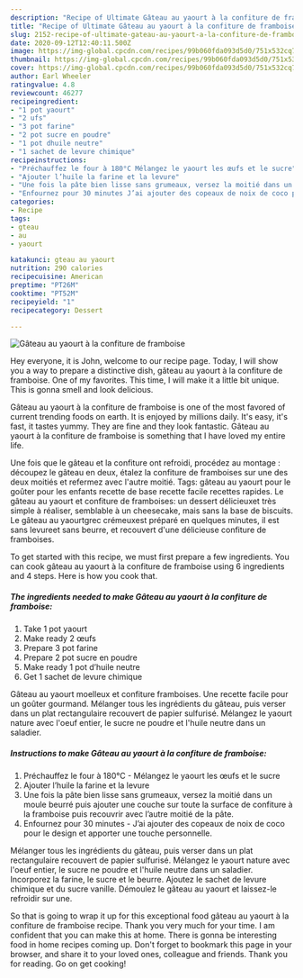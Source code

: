 ```yaml
---
description: "Recipe of Ultimate Gâteau au yaourt à la confiture de framboise"
title: "Recipe of Ultimate Gâteau au yaourt à la confiture de framboise"
slug: 2152-recipe-of-ultimate-gateau-au-yaourt-a-la-confiture-de-framboise
date: 2020-09-12T12:40:11.500Z
image: https://img-global.cpcdn.com/recipes/99b060fda093d5d0/751x532cq70/gateau-au-yaourt-a-la-confiture-de-framboise-photo-principale-de-la-recette.jpg
thumbnail: https://img-global.cpcdn.com/recipes/99b060fda093d5d0/751x532cq70/gateau-au-yaourt-a-la-confiture-de-framboise-photo-principale-de-la-recette.jpg
cover: https://img-global.cpcdn.com/recipes/99b060fda093d5d0/751x532cq70/gateau-au-yaourt-a-la-confiture-de-framboise-photo-principale-de-la-recette.jpg
author: Earl Wheeler
ratingvalue: 4.8
reviewcount: 46277
recipeingredient:
- "1 pot yaourt"
- "2 ufs"
- "3 pot farine"
- "2 pot sucre en poudre"
- "1 pot dhuile neutre"
- "1 sachet de levure chimique"
recipeinstructions:
- "Préchauffez le four à 180°C Mélangez le yaourt les œufs et le sucre"
- "Ajouter l’huile la farine et la levure"
- "Une fois la pâte bien lisse sans grumeaux, versez la moitié dans un moule beurré puis ajouter une couche sur toute la surface de confiture à la framboise puis recouvrir avec l’autre moitié de la pâte."
- "Enfournez pour 30 minutes J’ai ajouter des copeaux de noix de coco pour le design et apporter une touche personnelle."
categories:
- Recipe
tags:
- gteau
- au
- yaourt

katakunci: gteau au yaourt 
nutrition: 290 calories
recipecuisine: American
preptime: "PT26M"
cooktime: "PT52M"
recipeyield: "1"
recipecategory: Dessert

---
```



![Gâteau au yaourt à la confiture de framboise](https://img-global.cpcdn.com/recipes/99b060fda093d5d0/751x532cq70/gateau-au-yaourt-a-la-confiture-de-framboise-photo-principale-de-la-recette.jpg)

Hey everyone, it is John, welcome to our recipe page. Today, I will show you a way to prepare a distinctive dish, gâteau au yaourt à la confiture de framboise. One of my favorites. This time, I will make it a little bit unique. This is gonna smell and look delicious.

Gâteau au yaourt à la confiture de framboise is one of the most favored of current trending foods on earth. It is enjoyed by millions daily. It's easy, it's fast, it tastes yummy. They are fine and they look fantastic. Gâteau au yaourt à la confiture de framboise is something that I have loved my entire life.

Une fois que le gâteau et la confiture ont refroidi, procédez au montage : découpez le gâteau en deux, étalez la confiture de framboises sur une des deux moitiés et refermez avec l&#39;autre moitié. Tags: gâteau au yaourt pour le goûter pour les enfants recette de base recette facile recettes rapides. Le gâteau au yaourt et confiture de framboises: un dessert délicieuxet très simple à réaliser, semblable à un cheesecake, mais sans la base de biscuits. Le gâteau au yaourtgrec crémeuxest préparé en quelques minutes, il est sans levureet sans beurre, et recouvert d&#39;une délicieuse confiture de framboises.


To get started with this recipe, we must first prepare a few ingredients. You can cook gâteau au yaourt à la confiture de framboise using 6 ingredients and 4 steps. Here is how you cook that.

<!--inarticleads1-->

##### The ingredients needed to make Gâteau au yaourt à la confiture de framboise:

1. Take 1 pot yaourt
1. Make ready 2 œufs
1. Prepare 3 pot farine
1. Prepare 2 pot sucre en poudre
1. Make ready 1 pot d’huile neutre
1. Get 1 sachet de levure chimique


Gâteau au yaourt moelleux et confiture framboises. Une recette facile pour un goûter gourmand. Mélanger tous les ingrédients du gâteau, puis verser dans un plat rectangulaire recouvert de papier sulfurisé. Mélangez le yaourt nature avec l&#39;oeuf entier, le sucre ne poudre et l&#39;huile neutre dans un saladier. 

<!--inarticleads2-->

##### Instructions to make Gâteau au yaourt à la confiture de framboise:

1. Préchauffez le four à 180°C - Mélangez le yaourt les œufs et le sucre
1. Ajouter l’huile la farine et la levure
1. Une fois la pâte bien lisse sans grumeaux, versez la moitié dans un moule beurré puis ajouter une couche sur toute la surface de confiture à la framboise puis recouvrir avec l’autre moitié de la pâte.
1. Enfournez pour 30 minutes - J’ai ajouter des copeaux de noix de coco pour le design et apporter une touche personnelle.


Mélanger tous les ingrédients du gâteau, puis verser dans un plat rectangulaire recouvert de papier sulfurisé. Mélangez le yaourt nature avec l&#39;oeuf entier, le sucre ne poudre et l&#39;huile neutre dans un saladier. Incorporez la farine, le sucre et le beurre. Ajoutez le sachet de levure chimique et du sucre vanille. Démoulez le gâteau au yaourt et laissez-le refroidir sur une. 

So that is going to wrap it up for this exceptional food gâteau au yaourt à la confiture de framboise recipe. Thank you very much for your time. I am confident that you can make this at home. There is gonna be interesting food in home recipes coming up. Don't forget to bookmark this page in your browser, and share it to your loved ones, colleague and friends. Thank you for reading. Go on get cooking!
